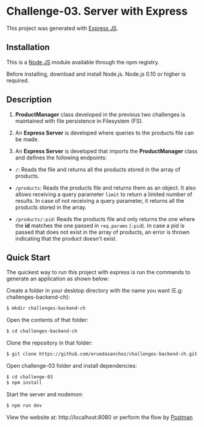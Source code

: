 # Challenge-03. Server with Express

This project was generated with [Express JS](https://github.com/expressjs/express).

## Installation

This is a [Node JS](https://github.com/nodejs/node) module available through the npm registry.

Before installing, download and install Node.js. Node.js 0.10 or higher is required.

## Description

1. **ProductManager** class developed in the previous two challenges is maintained with file persistence in Filesystem (FS).

2. An **Express Server** is developed where queries to the products file can be made.

3. An **Express Server** is developed that imports the **ProductManager** class and defines the following endpoints:

* `/`: Reads the file and returns all the products stored in the array of products.

* `/products`: Reads the products file and returns them as an object. It also allows receiving a query parameter `limit` to return a limited number of results. In case of not receiving a query parameter, it returns all the products stored in the array.

* `/products/:pid`: Reads the products file and only returns the one where the **id** matches the one passed in `req.params` (`:pid`). In case a pid is passed that does not exist in the array of products, an error is thrown indicating that the product doesn't exist.

## Quick Start

The quickest way to run this project with express is run the commands to generate an application as shown below:

Create a folder in your desktop directory with the name you want (E.g: challenges-backend-ch):

```bash
$ mkdir challenges-backend-ch
```

Open the contents of that folder:

```bash
$ cd challenges-backend-ch
```

Clone the repository in that folder:

```bash
$ git clone https://github.com/eruedasanchez/challenges-backend-ch.git
```

Open challenge-03 folder and install dependencies:

```bash
$ cd challenge-03
$ npm install
```

Start the server and nodemon:

```bash
$ npm run dev 
```

View the website at: http://localhost:8080 or perform the flow by [Postman](https://www.postman.com/)